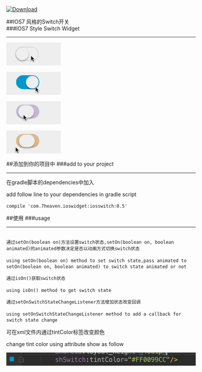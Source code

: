 [ ![Download](https://api.bintray.com/packages/7heaven/maven/iosswitch/images/download.svg) ](https://bintray.com/7heaven/maven/iosswitch/_latestVersion)

##IOS7 风格的Switch开关  
###IOS7 Style Switch Widget
*****



![art1](./arts/art1.gif)

![art3](./arts/art3.gif)

![art4](./arts/art4.gif)

![art5](./arts/art5.gif)





##添加到你的项目中
###add to your project
*****

在gradle脚本的dependencies中加入

add follow line to your dependencies in gradle script

```
compile 'com.7heaven.ioswidget:iosswitch:0.5'
```



##使用
###usage
*****

```

通过setOn(boolean on)方法设置switch状态,setOn(boolean on, boolean animated)的animated参数决定是否以动画方式切换switch状态

using setOn(boolean on) method to set switch state,pass animated to setOn(boolean on, boolean animated) to switch state animated or not

```

```
通过isOn()获取switch状态

using isOn() method to get switch state
```

```
通过setOnSwitchStateChangeListener方法增加状态改变回调

using setOnSwitchStateChangeListener method to add a callback for switch state change

```



可在xml文件内通过tintColor标签改变颜色

change tint color using attribute show as follow

![art2](./arts/art2.png)

